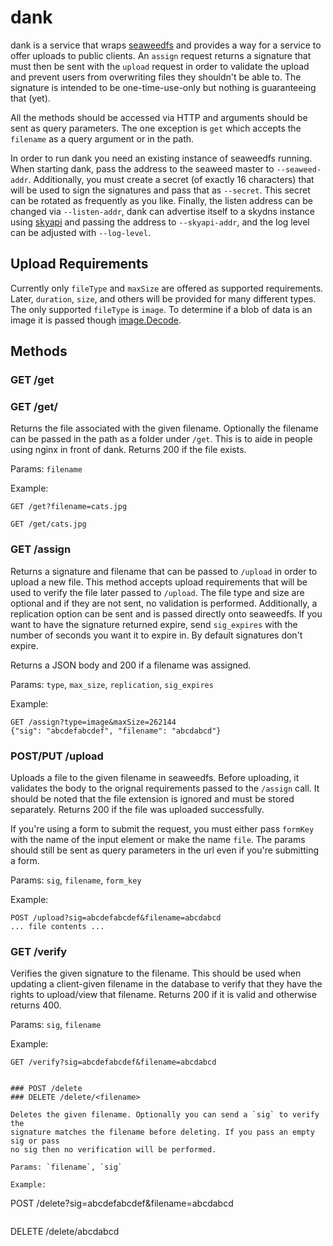 # dank

dank is a service that wraps [seaweedfs](https://github.com/chrislusf/seaweedfs)
and provides a way for a service to offer uploads to public clients. An `assign`
request returns a signature that must then be sent with the `upload` request
in order to validate the upload and prevent users from overwriting files they
shouldn't be able to. The signature is intended to be one-time-use-only but
nothing is guaranteeing that (yet).

All the methods should be accessed via HTTP and arguments should be sent as
query parameters. The one exception is `get` which accepts the `filename` as a
query argument or in the path.

In order to run dank you need an existing instance of seaweedfs running. When
starting dank, pass the address to the seaweed master to `--seaweed-addr`.
Additionally, you must create a secret (of exactly 16 characters) that will be
used to sign the signatures and pass that as `--secret`. This secret can be
rotated as frequently as you like. Finally, the listen address can be changed
via `--listen-addr`, dank can advertise itself to a skydns instance using 
[skyapi](https://github.com/mediocregopher/skyapi) and passing the address to
`--skyapi-addr`, and the log level can be adjusted with `--log-level`.

## Upload Requirements

Currently only `fileType` and `maxSize` are offered as supported requirements.
Later, `duration`, `size`, and others will be provided for many different types.
The only supported `fileType` is `image`. To determine if a blob of data is an
image it is passed though [image.Decode](https://golang.org/pkg/image/#Decode).

## Methods

### GET /get
### GET /get/<filename>

Returns the file associated with the given filename. Optionally the filename can
be passed in the path as a folder under `/get`. This is to aide in people using
nginx in front of dank. Returns 200 if the file exists.

Params: `filename`

Example:
```
GET /get?filename=cats.jpg
```
```
GET /get/cats.jpg
```

### GET /assign

Returns a signature and filename that can be passed to `/upload` in order to
upload a new file. This method accepts upload requirements that will be used to
verify the file later passed to `/upload`. The file type and size are optional
and if they are not sent, no validation is performed. Additionally, a
replication option can be sent and is passed directly onto seaweedfs. If you
want to have the signature returned expire, send `sig_expires` with the number
of seconds you want it to expire in. By default signatures don't expire.

Returns a JSON body and 200 if a filename was assigned.

Params: `type`, `max_size`, `replication`, `sig_expires`

Example:
```
GET /assign?type=image&maxSize=262144
{"sig": "abcdefabcdef", "filename": "abcdabcd"}
```

### POST/PUT /upload

Uploads a file to the given filename in seaweedfs. Before uploading, it
validates the body to the orignal requirements passed to the `/assign` call.
It should be noted that the file extension is ignored and must be stored
separately. Returns 200 if the file was uploaded successfully.

If you're using a form to submit the request, you must either pass `formKey`
with the name of the input element or make the name `file`. The params should
still be sent as query parameters in the url even if you're submitting a form.

Params: `sig`, `filename`, `form_key`

Example:
```
POST /upload?sig=abcdefabcdef&filename=abcdabcd
... file contents ...
```

### GET /verify

Verifies the given signature to the filename. This should be used when updating
a client-given filename in the database to verify that they have the rights to
upload/view that filename. Returns 200 if it is valid and otherwise returns 400. 

Params: `sig`, `filename`

Example:
```
GET /verify?sig=abcdefabcdef&filename=abcdabcd
```
```

### POST /delete
### DELETE /delete/<filename>

Deletes the given filename. Optionally you can send a `sig` to verify the
signature matches the filename before deleting. If you pass an empty sig or pass
no sig then no verification will be performed.

Params: `filename`, `sig`

Example:
```
POST /delete?sig=abcdefabcdef&filename=abcdabcd
```
```
DELETE /delete/abcdabcd
```
